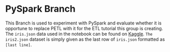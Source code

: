 # PySpark Branch
This Branch is used to experiment with PySpark and evaluate whether it is opportune to replace PETL with it for the ETL tutorial this group is creating. The `iris.json` data used in the notebook can be found on [Kaggle](https://www.kaggle.com/datasets/rtatman/iris-dataset-json-version). `The iris2.json`
dataset is simply given as the last row of `iris.json` formatted as `[last line]`.
